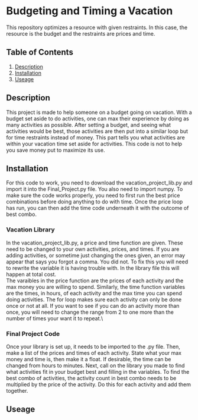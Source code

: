 # Budgeting and Timing a Vacation

This repository optimizes a resource with given restraints. In this case, the resource is the budget and the restraints are prices and time. 

## Table of Contents 

1. [Description](#description)
2. [Installation](#installation)
3. [Useage](#useage)

## Description 

This project is made to help someone on a budget going on vacation. With a budget set aside to do activities, one can max their experience by doing as many activities as possible. After setting a budget, and seeing what activities would be best, those activities are then put into a similar loop but for time restraints instead of money. This part tells you what activities are within your vacation time set aside for activities. This code is not to help you save money put to maximize its use. 

## Installation 

For this code to work, you need to download the vacation_project_lib.py and import it into the Final_Project.py file. You also need to import numpy. To make sure the code works properly, you need to first run the best price combinations before doing anything to do with time. Once the price loop has run, you can then add the time code underneath it with the outcome of best combo. 

### Vacation Library 

In the vacation_project_lib.py, a price and time function are given. These need to be changed to your own activities, prices, and times. If you are adding activities, or sometime just changing the ones given, an error may appear that says you forgot a comma. You did not. To fix this you will need to rewrite the variable it is having trouble with. In the library file this will happen at total cost.\
The varaibles in the price function are the prices of each activity and the max money you are willing to spend. Similarly, the time function variables are the times, in hours, of each activity and the max time you can spend doing activities. The for loop makes sure each activity can only be done once or not at all. If you want to see if you can do an activity more than once, you will need to change the range from 2 to one more than the number of times your want it to repeat.\


### Final Project Code 

Once your library is set up, it needs to be imported to the .py file. Then, make a list of the prices and times of each activity. State what your max money and time is, then make it a float. If desirable, the time can be changed from hours to minutes. Next, call on the library you made to find what activities fit in your budget best and filling in the variables. To find the best combo of activities, the activity count in best combo needs to be multiplied by the price of the activity. Do this for each activity and add them together. 

## Useage 


